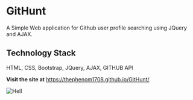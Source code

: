 # GitHunt
A Simple Web application for Github user profile searching using JQuery and AJAX.

## Technology Stack
HTML, CSS, Bootstrap, JQuery, AJAX, GITHUB API

**Visit the site at** https://thephenom1708.github.io/GitHunt/

![Hell](https://drive.google.com/open?id=1h2zoTexvdpSfJyDt6lPUxdXeODcVg7RB)




